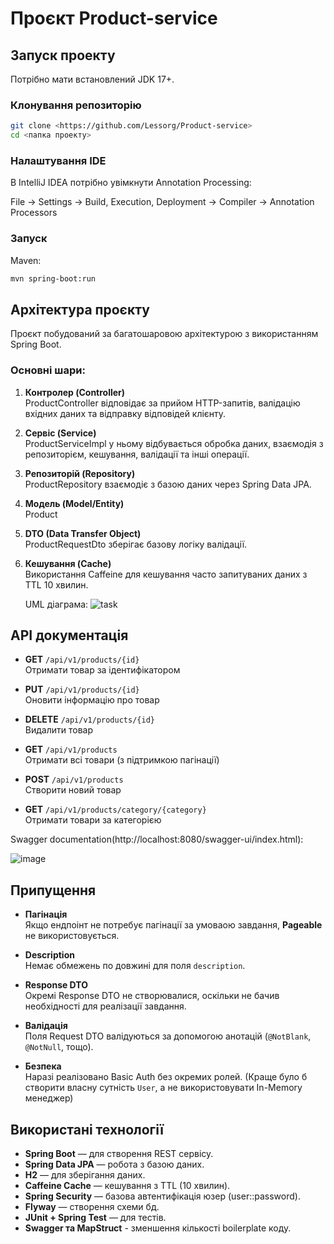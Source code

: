 # Проєкт Product-service

## Запуск проекту
Потрібно мати встановлений JDK 17+.
### Клонування репозиторію
```bash
git clone <https://github.com/Lessorg/Product-service>
cd <папка проекту>
```
### Налаштування IDE

В IntelliJ IDEA потрібно увімкнути Annotation Processing:

File -> Settings -> Build, Execution, Deployment -> Compiler -> Annotation Processors

### Запуск 
Maven:

```bash
mvn spring-boot:run
```

## Архітектура проєкту
Проєкт побудований за багатошаровою архітектурою з використанням Spring Boot.
### Основні шари:
1. **Контролер (Controller)**  
   ProductController відповідає за прийом HTTP-запитів, валідацію вхідних даних та відправку відповідей клієнту.
2. **Сервіс (Service)**  
   ProductServiceImpl у ньому відбувається обробка даних, взаємодія з репозиторієм, кешування, валідації та інші операції.
3. **Репозиторій (Repository)**  
   ProductRepository взаємодіє з базою даних через Spring Data JPA.
4. **Модель (Model/Entity)**  
   Product
5. **DTO (Data Transfer Object)**  
   ProductRequestDto зберігає базову логіку валідації.
6. **Кешування (Cache)**  
   Використання Caffeine для кешування часто запитуваних даних з TTL 10 хвилин.

   UML діаграма:
   ![task](https://github.com/user-attachments/assets/a40e1745-e998-4b46-977a-3d470232e1a0)
## API документація

- **GET** `/api/v1/products/{id}`  
  Отримати товар за ідентифікатором

- **PUT** `/api/v1/products/{id}`  
  Оновити інформацію про товар

- **DELETE** `/api/v1/products/{id}`  
  Видалити товар

- **GET** `/api/v1/products`  
  Отримати всі товари (з підтримкою пагінації)

- **POST** `/api/v1/products`  
  Створити новий товар

- **GET** `/api/v1/products/category/{category}`  
  Отримати товари за категорією

Swagger documentation(http://localhost:8080/swagger-ui/index.html):

![image](https://github.com/user-attachments/assets/18761c92-6a66-47fc-8468-d297b9834a76)

## Припущення

- **Пагінація**  
  Якщо ендпоінт не потребує пагінації за умоваою завдання, **Pageable** не використовується.

- **Description**  
  Немає обмежень по довжині для поля `description`.

- **Response DTO**  
  Окремі Response DTO не створювалися, оскільки не бачив необхідності для реалізації завдання.

- **Валідація**  
  Поля Request DTO валідуються за допомогою анотацій (`@NotBlank`, `@NotNull`, тощо).

- **Безпека**  
  Наразі реалізовано Basic Auth без окремих ролей.
  (Краще було б створити власну сутність `User`, а не використовувати In-Memory менеджер)

## Використані технології
- **Spring Boot** — для створення REST сервісу.
- **Spring Data JPA** — робота з базою даних.
- **H2** — для зберігання даних.
- **Caffeine Cache** — кешування з TTL (10 хвилин).
- **Spring Security** — базова автентифікація юзер (user::password).
- **Flyway** — створення схеми бд.
- **JUnit + Spring Test** — для тестів.
- **Swagger та MapStruct** - зменшення кількості boilerplate коду.
